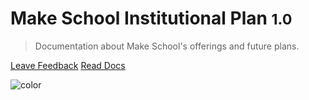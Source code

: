 <!-- _coverpage.md -->

<!-- ![logo](_media/logo-grey.svg) -->

# Make School Institutional Plan <small>1.0</small>

> Documentation about Make School's offerings and future plans.

[Leave Feedback](https://github.com/MakeSchool/Vision-and-Institutional-Plan)
[Read Docs](#make-school-institutional-plan)

![color](#f5f6f8)
